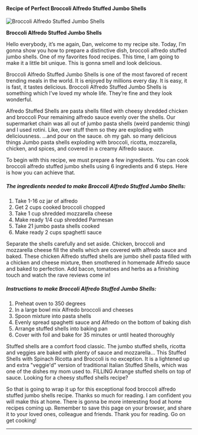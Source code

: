             

#### Recipe of Perfect Broccoli Alfredo Stuffed Jumbo Shells

![Broccoli Alfredo Stuffed Jumbo Shells](https://img-global.cpcdn.com/recipes/6e48120acf15f449/751x532cq70/broccoli-alfredo-stuffed-jumbo-shells-recipe-main-photo.jpg)

**Broccoli Alfredo Stuffed Jumbo Shells**

Hello everybody, it’s me again, Dan, welcome to my recipe site. Today, I’m gonna show you how to prepare a distinctive dish, broccoli alfredo stuffed jumbo shells. One of my favorites food recipes. This time, I am going to make it a little bit unique. This is gonna smell and look delicious.

Broccoli Alfredo Stuffed Jumbo Shells is one of the most favored of recent trending meals in the world. It is enjoyed by millions every day. It is easy, it is fast, it tastes delicious. Broccoli Alfredo Stuffed Jumbo Shells is something which I’ve loved my whole life. They’re fine and they look wonderful.

Alfredo Stuffed Shells are pasta shells filled with cheesy shredded chicken and broccoli Pour remaining alfredo sauce evenly over the shells. Our supermarket chain was all out of jumbo pasta shells (weird pandemic thing) and I used rotini. Like, over stuff them so they are exploding with deliciousness. …and pour on the sauce. oh my gah. so many delicious things Jumbo pasta shells exploding with broccoli, ricotta, mozzarella, chicken, and spices, and covered in a creamy Alfredo sauce.

To begin with this recipe, we must prepare a few ingredients. You can cook broccoli alfredo stuffed jumbo shells using 6 ingredients and 6 steps. Here is how you can achieve that.

##### The ingredients needed to make Broccoli Alfredo Stuffed Jumbo Shells:

1.  Take 1-16 oz jar of alfredo
2.  Get 2 cups cooked broccoli chopped
3.  Take 1 cup shredded mozzarella cheese
4.  Make ready 1/4 cup shredded Parmesan
5.  Take 21 jumbo pasta shells cooked
6.  Make ready 2 cups spaghetti sauce

Separate the shells carefully and set aside. Chicken, broccoli and mozzarella cheese fill the shells which are covered with alfredo sauce and baked. These chicken Alfredo stuffed shells are jumbo shell pasta filled with a chicken and cheese mixture, then smothered in homemade Alfredo sauce and baked to perfection. Add bacon, tomatoes and herbs as a finishing touch and watch the rave reviews come in!

##### Instructions to make Broccoli Alfredo Stuffed Jumbo Shells:

1.  Preheat oven to 350 degrees
2.  In a large bowl mix Alfredo broccoli and cheeses
3.  Spoon mixture into pasta shells
4.  Evenly spread spaghetti sauce and Alfredo on the bottom of baking dish
5.  Arrange stuffed shells into baking pan
6.  Cover with foil and bake for 35 minutes or until heated thoroughly

Stuffed shells are a comfort food classic. The jumbo stuffed shells, ricotta and veggies are baked with plenty of sauce and mozzarella… This Stuffed Shells with Spinach Ricotta and Broccoli is no exception. It is a lightened up and extra "veggie'd" version of traditional Italian Stuffed Shells, which was one of the dishes my mom used to. FILLING Arrange stuffed shells on top of sauce. Looking for a cheesy stuffed shells recipe?

So that is going to wrap it up for this exceptional food broccoli alfredo stuffed jumbo shells recipe. Thanks so much for reading. I am confident you will make this at home. There is gonna be more interesting food at home recipes coming up. Remember to save this page on your browser, and share it to your loved ones, colleague and friends. Thank you for reading. Go on get cooking!

* * *